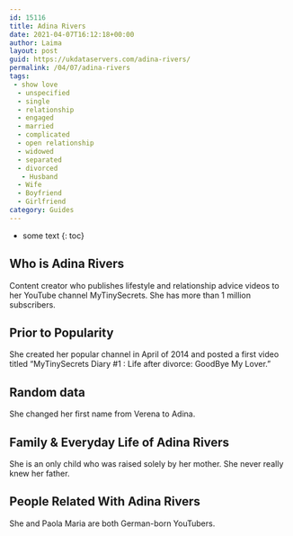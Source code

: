 ```yaml
---
id: 15116
title: Adina Rivers
date: 2021-04-07T16:12:18+00:00
author: Laima
layout: post
guid: https://ukdataservers.com/adina-rivers/
permalink: /04/07/adina-rivers
tags:
 - show love
  - unspecified
  - single
  - relationship
  - engaged
  - married
  - complicated
  - open relationship
  - widowed
  - separated
  - divorced
   - Husband
  - Wife
  - Boyfriend
  - Girlfriend
category: Guides
---
```


* some text
{: toc}


## Who is Adina Rivers
                  
                  
                  
Content creator who publishes lifestyle and relationship advice videos to her YouTube channel MyTinySecrets. She has more than 1 million subscribers.
                  
              
            
              
            
                
                
                
## Prior to Popularity
                  
                  
                  
She created her popular channel in April of 2014 and posted a first video titled &#8220;MyTinySecrets Diary #1 : Life after divorce: GoodBye My Lover.&#8221;
                  
              
            
              
            
                
                
                
## Random data
                  
                  
                  
She changed her first name from Verena to Adina.
                  
              
            
              
            
                
                
                
## Family & Everyday Life of Adina Rivers
                  
                  
                  
She is an only child who was raised solely by her mother. She never really knew her father.
                  
              
            
              
            
                
                
                
## People Related With Adina Rivers
                  
                  
                  
She and Paola Maria are both German-born YouTubers.
                  
              
            
              
            
                
              
            
              
              
            
            
              
            
          
          
          